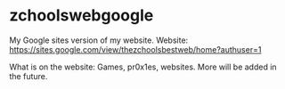 # zchoolswebgoogle
My Google sites version of my website.
Website: https://sites.google.com/view/thezchoolsbestweb/home?authuser=1

What is on the website: Games, pr0x1es, websites. More will be added in the future.
